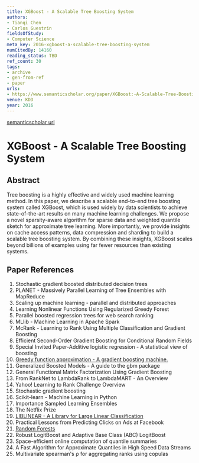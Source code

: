 ```yaml
---
title: XGBoost - A Scalable Tree Boosting System
authors:
- Tianqi Chen
- Carlos Guestrin
fieldsOfStudy:
- Computer Science
meta_key: 2016-xgboost-a-scalable-tree-boosting-system
numCitedBy: 14160
reading_status: TBD
ref_count: 30
tags:
- archive
- gen-from-ref
- paper
urls:
- https://www.semanticscholar.org/paper/XGBoost:-A-Scalable-Tree-Boosting-System-Chen-Guestrin/26bc9195c6343e4d7f434dd65b4ad67efe2be27a?sort=total-citations
venue: KDD
year: 2016
---
```


[semanticscholar url](https://www.semanticscholar.org/paper/XGBoost:-A-Scalable-Tree-Boosting-System-Chen-Guestrin/26bc9195c6343e4d7f434dd65b4ad67efe2be27a?sort=total-citations)

# XGBoost - A Scalable Tree Boosting System

## Abstract

Tree boosting is a highly effective and widely used machine learning method. In this paper, we describe a scalable end-to-end tree boosting system called XGBoost, which is used widely by data scientists to achieve state-of-the-art results on many machine learning challenges. We propose a novel sparsity-aware algorithm for sparse data and weighted quantile sketch for approximate tree learning. More importantly, we provide insights on cache access patterns, data compression and sharding to build a scalable tree boosting system. By combining these insights, XGBoost scales beyond billions of examples using far fewer resources than existing systems.

## Paper References

1. Stochastic gradient boosted distributed decision trees
2. PLANET - Massively Parallel Learning of Tree Ensembles with MapReduce
3. Scaling up machine learning - parallel and distributed approaches
4. Learning Nonlinear Functions Using Regularized Greedy Forest
5. Parallel boosted regression trees for web search ranking
6. MLlib - Machine Learning in Apache Spark
7. McRank - Learning to Rank Using Multiple Classification and Gradient Boosting
8. Efficient Second-Order Gradient Boosting for Conditional Random Fields
9. Special Invited Paper-Additive logistic regression - A statistical view of boosting
10. [Greedy function approximation - A gradient boosting machine.](2001-greedy-function-approximation-a-gradient-boosting-machine.md)
11. Generalized Boosted Models - A guide to the gbm package
12. General Functional Matrix Factorization Using Gradient Boosting
13. From RankNet to LambdaRank to LambdaMART - An Overview
14. Yahoo! Learning to Rank Challenge Overview
15. Stochastic gradient boosting
16. Scikit-learn - Machine Learning in Python
17. Importance Sampled Learning Ensembles
18. The Netflix Prize
19. [LIBLINEAR - A Library for Large Linear Classification](2008-liblinear-a-library-for-large-linear-classification.md)
20. Practical Lessons from Predicting Clicks on Ads at Facebook
21. [Random Forests](2004-random-forests.md)
22. Robust LogitBoost and Adaptive Base Class (ABC) LogitBoost
23. Space-efficient online computation of quantile summaries
24. A Fast Algorithm for Approximate Quantiles in High Speed Data Streams
25. Multivariate spearman's ρ for aggregating ranks using copulas

